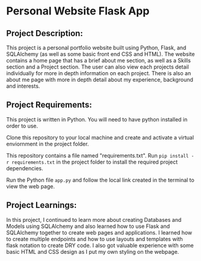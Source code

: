 # Personal Website Flask App
 ## Project Description:
 This project is a personal portfolio website built using Python, Flask, and SQLAlchemy (as well as some basic front end CSS and HTML). The website contains a home page that has a brief about me section, as well as a Skills section and a Project section. The user can also view each projects detail individually for more in depth information on each project. There is also an about me page with more in depth detail about my experience, background and interests. 

 ## Project Requirements:
 This project is written in Python. You will need to have python installed in order to use.

 Clone this repository to your local machine and create and activate a virtual enviornment in the project folder.

 This repository contains a file named "requirements.txt". Run `pip install -r requirements.txt` in the project folder to install the required project dependencies.

 Run the Python file `app.py` and follow the local link created in the terminal to view the web page. 

 ## Project Learnings:
 In this project, I continued to learn more about creating Databases and Models using SQLAlchemy and also learned how to use Flask and SQLAlchemy together to create web pages and applications. I learned how to create multiple endpoints and how to use layouts and templates with flask notation to create DRY code. I also got valuable experience with some basic HTML and CSS design as I put my own styling on the webpage.
